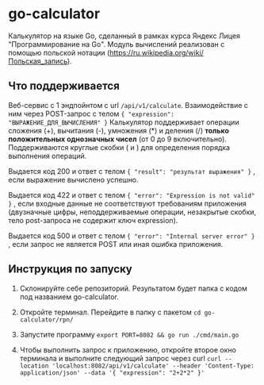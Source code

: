 # go-calculator

Калькулятор на языке Go, сделанный в рамках курса Яндекс Лицея "Программирование на Go".
Модуль вычислений реализован с помощью польской нотации (https://ru.wikipedia.org/wiki/Польская_запись).

## Что поддерживается
Веб-сервис с 1 эндпойнтом с url `/api/v1/calculate`.
Взаимодействие с ним через POST-запрос с телом
`{
"expression": "ВЫРАЖЕНИЕ_ДЛЯ_ВЫЧИСЛЕНИЯ"
}`
Калькулятор поддерживает операции сложения (+), вычитания (-), умножения (*) и деления (/) **только положительных однозначных чисел** (от 0 до 9 включительно). Поддерживаются круглые скобки ( и ) для определения порядка выполнения операций.

Выдается код 200 и ответ с телом
`{
"result": "результат выражения"
}`
, если выражение вычислено успешно.

Выдается код 422 и ответ с телом
`{
"error": "Expression is not valid"
}`
, если входные данные не соответствуют требованиям приложения (двузначные цифры, неподдерживаемые операции, незакрытые скобки, тело post-запроса не содержит ключ expression).

Выдается код 500 и ответ с телом
`{
"error": "Internal server error"
}`
, если запрос не является POST или иная ошибка приложения.

## Инструкция по запуску
1. Склонируйте себе репозиторий. Результатом будет папка с кодом под названием go-calculator. 
2. Откройте терминал. Перейдите в папку с пакетом
   `cd go-calculator/rpn/`
3. Запустите программу
   `export PORT=8082 && go run ./cmd/main.go`
   
4. Чтобы выполнить запрос к приложению, откройте второе окно терминала и выполните следующий запрос через curl
   `curl --location 'localhost:8082/api/v1/calculate' --header 'Content-Type: application/json' --data '{
   "expression": "2+2*2"
   }'`
   
